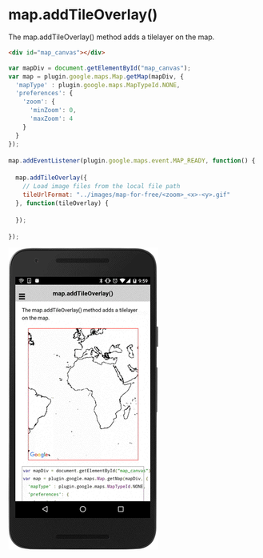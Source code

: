 # map.addTileOverlay()

The map.addTileOverlay() method adds a tilelayer on the map.

```html
<div id="map_canvas"></div>
```

```js
var mapDiv = document.getElementById("map_canvas");
var map = plugin.google.maps.Map.getMap(mapDiv, {
  'mapType' : plugin.google.maps.MapTypeId.NONE,
  'preferences': {
    'zoom': {
      'minZoom': 0,
      'maxZoom': 4
    }
  }
});

map.addEventListener(plugin.google.maps.event.MAP_READY, function() {

  map.addTileOverlay({
    // Load image files from the local file path
    tileUrlFormat: "../images/map-for-free/<zoom>_<x>-<y>.gif"
  }, function(tileOverlay) {

  });

});
```

![](image.gif)
